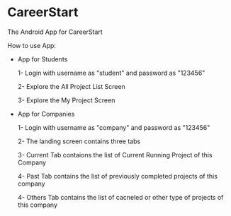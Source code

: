 # CareerStart
 The Android App for CareerStart
 
 
 How to use App:
 
 - App for Students
 
 
    1- Login with username as "student" and password as "123456"
    
    
    2- Explore the All Project List Screen
    
    
    3- Explore the My Project Screen
    
    
    
    
    
 - App for Companies
 
 
    1- Login with username as "company" and password as "123456"
    
    
    2- The landing screen contains three tabs
    
    
    3- Current Tab contaions the list of Current Running Project of this Company
    
    
    4- Past Tab contains the list of previously completed projects of this company
    
    
    4- Others Tab contains the list of cacneled or other type of projects of this company
    
    
